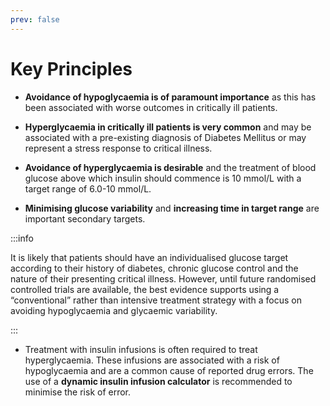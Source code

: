```yaml
---
prev: false
---
```


# Key Principles

- **Avoidance of hypoglycaemia is of paramount importance** as this has been associated with worse outcomes in critically ill patients.

- **Hyperglycaemia in critically ill patients is very common** and may be associated with a pre-existing diagnosis of Diabetes Mellitus or may represent a stress response to critical illness.

- **Avoidance of hyperglycaemia is desirable** and the treatment of blood glucose above which insulin should commence is 10 mmol/L with a target range of 6.0-10 mmol/L.

- **Minimising glucose variability** and **increasing time in target range** are important secondary targets.

:::info

It is likely that patients should have an individualised glucose target according to their history of diabetes, chronic glucose control and the nature of their presenting critical illness. However, until future randomised controlled trials are available, the best evidence supports using a “conventional” rather than intensive treatment strategy with a focus on avoiding hypoglycaemia and glycaemic variability.

:::

- Treatment with insulin infusions is often required to treat hyperglycaemia. These infusions are associated with a risk of hypoglycaemia and are a common cause of reported drug errors.  The use of a **dynamic insulin infusion calculator** is recommended to minimise the risk of error.
